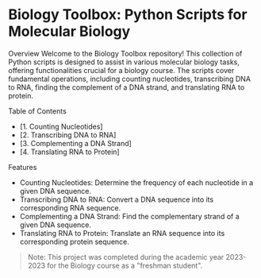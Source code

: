 # Biology Toolbox: Python Scripts for Molecular Biology

Overview
Welcome to the Biology Toolbox repository! This collection of Python scripts is designed to assist in various molecular biology tasks, offering functionalities crucial for a biology course. 
The scripts cover fundamental operations, including counting nucleotides, transcribing DNA to RNA, finding the complement of a DNA strand, and translating RNA to protein.

Table of Contents
  - [1. Counting Nucleotides]
  - [2. Transcribing DNA to RNA]
  - [3. Complementing a DNA Strand]
  - [4. Translating RNA to Protein]

Features
- Counting Nucleotides: Determine the frequency of each nucleotide in a given DNA sequence.
- Transcribing DNA to RNA: Convert a DNA sequence into its corresponding RNA sequence.
- Complementing a DNA Strand: Find the complementary strand of a given DNA sequence.
- Translating RNA to Protein: Translate an RNA sequence into its corresponding protein sequence.

> Note: This project was completed during the academic year 2023-2023 for the Biology course as a "freshman student".
